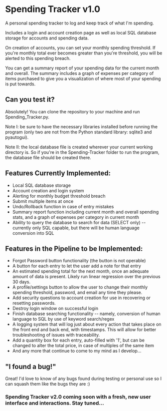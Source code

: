 # Spending Tracker v1.0
A personal spending tracker to log and keep track of what I'm spending.

Includes a login and account creation page as well as local SQL database storage for accounts and spending data.

On creation of accounts, you can set your monthly spending threshold. If you're monthly total ever becomes greater than you're threshold, you will be alerted to this spending breach.

You can get a summary report of your spending data for the current month and overall. The summary includes a graph of expenses per category of items purchased to give you a visualization of where most of your spending is put towards.


## Can you test it?
Absolutely! You can clone the repository to your machine and run Spending_Tracker.py.

Note I: be sure to have the necessary libraries installed before running the program (only two are not from the Python standard library: sqlite3 and pyautogui).

Note II: the local database file is created wherever your current working directory is. So if you're in the Spending-Tracker folder to run the program, the database file should be created there.


## Features Currently Implemented:
- Local SQL database storage
- Account creation and login system
- Alerting for monthly budget threshold breach
- Submit multiple items at once
- Undo/Rollback function in case of entry mistakes
- Summary report function including current month and overall spending stats, and a graph of expenses per category in current month
- Ability to query the database to search for data (SELECT only) -- currently only SQL capable, but there will be human language conversion into SQL


## Features in the Pipeline to be Implemented:
- Forgot Password button functionality (the button is not operable)
- A button for each entry to let the user add a note for that entry
- An estimated spending total for the next month, once an adequate amount of data is present. Likely run linear regression over the previous 30 days.
- A profile/settings button to allow the user to change their monthly spending threshold, password, and email any time they please.
- Add security questions to account creation for use in recovering or resetting passwords.
- Destroy login window on successful login
- Finish database searching functionality -- namely, conversion of human language to SQL by use of keyword search/regex
- A logging system that will log just about every action that takes place on the front end and back end, with timestamps. This will allow for better troubleshooting of issues with traceability.
- Add a quantity box for each entry, auto-filled with '1', but can be changed to alter the total price, in case of multiples of the same item
- And any more that continue to come to my mind as I develop...


## "I found a bug!"
Great! I'd love to know of any bugs found during testing or personal use so I can squash them like the bugs they are :)



### Spending Tracker v2.0 coming soon with a fresh, new user interface and interactions. Stay tuned...